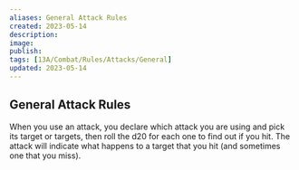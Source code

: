 ```yaml
---
aliases: General Attack Rules
created: 2023-05-14
description: 
image: 
publish: 
tags: [13A/Combat/Rules/Attacks/General]
updated: 2023-05-14
---
```


## General Attack Rules

When you use an attack, you declare which attack you are using and pick its target or targets, then roll the d20 for each one to find out if you hit. The attack will indicate what happens to a target that you hit (and sometimes one that you miss).





